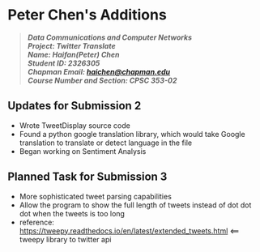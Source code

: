# Peter Chen's Additions
> __*Data Communications and Computer Networks*__\
> __*Project: Twitter Translate*__\
> __*Name: Haifan(Peter) Chen*__\
> __*Student ID: 2326305*__\
> __*Chapman Email: haichen@chapman.edu*__\
> __*Course Number and Section: CPSC 353-02*__

## Updates for Submission 2
* Wrote TweetDisplay source code
* Found a python google translation library, which would take Google translation to translate or detect language in the file
* Began working on Sentiment Analysis

## Planned Task for Submission 3
* More sophisticated tweet parsing capabilities
* Allow the program to show the full length of tweets instead of dot dot dot when the tweets is too long
* reference: https://tweepy.readthedocs.io/en/latest/extended_tweets.html <== tweepy library to twitter api